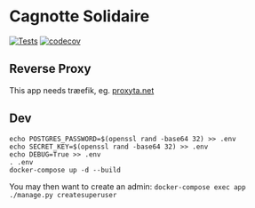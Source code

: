 # Cagnotte Solidaire

[![Tests](https://github.com/caracole-io/cagnottesolidaire/actions/workflows/test.yml/badge.svg)](https://github.com/caracole-io/cagnottesolidaire/actions/workflows/test.yml)
[![codecov](https://codecov.io/gh/caracole-io/cagnottesolidaire/branch/master/graph/badge.svg?token=BLGISGCYKG)](https://codecov.io/gh/caracole-io/cagnottesolidaire)

## Reverse Proxy

This app needs træefik, eg. [proxyta.net](https://framagit.org/oxyta.net/proxyta.net)

## Dev

```
echo POSTGRES_PASSWORD=$(openssl rand -base64 32) >> .env
echo SECRET_KEY=$(openssl rand -base64 32) >> .env
echo DEBUG=True >> .env
. .env
docker-compose up -d --build
```

You may then want to create an admin: `docker-compose exec app ./manage.py createsuperuser`
